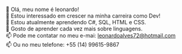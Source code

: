 :wave: Olá, meu nome é leonardo!  
:eyes: Estou interessado em crescer na minha carreira como Dev!  
:seedling: Estou atualmente aprendendo C#, SQL, HTML e CSS.  
:revolving_hearts: Gosto de aprender cada vez mais sobre linguagens.  
:mailbox: Pode me contatar no meu e-mai: leonardoalves72@hotmail.com  
:mailbox: Ou no meu telefone: +55 (14) 99615-9867
